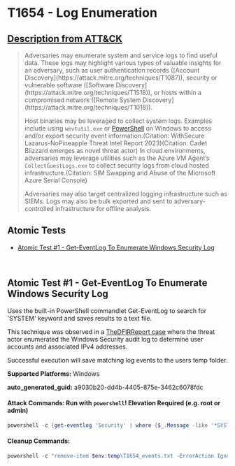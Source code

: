 # T1654 - Log Enumeration
## [Description from ATT&CK](https://attack.mitre.org/techniques/T1654)
<blockquote>Adversaries may enumerate system and service logs to find useful data. These logs may highlight various types of valuable insights for an adversary, such as user authentication records ([Account Discovery](https://attack.mitre.org/techniques/T1087)), security or vulnerable software ([Software Discovery](https://attack.mitre.org/techniques/T1518)), or hosts within a compromised network ([Remote System Discovery](https://attack.mitre.org/techniques/T1018)).

Host binaries may be leveraged to collect system logs. Examples include using `wevtutil.exe` or [PowerShell](https://attack.mitre.org/techniques/T1059/001) on Windows to access and/or export security event information.(Citation: WithSecure Lazarus-NoPineapple Threat Intel Report 2023)(Citation: Cadet Blizzard emerges as novel threat actor) In cloud environments, adversaries may leverage utilities such as the Azure VM Agent’s `CollectGuestLogs.exe` to collect security logs from cloud hosted infrastructure.(Citation: SIM Swapping and Abuse of the Microsoft Azure Serial Console)

Adversaries may also target centralized logging infrastructure such as SIEMs. Logs may also be bulk exported and sent to adversary-controlled infrastructure for offline analysis.</blockquote>

## Atomic Tests

- [Atomic Test #1 - Get-EventLog To Enumerate Windows Security Log](#atomic-test-1---get-eventlog-to-enumerate-windows-security-log)


<br/>

## Atomic Test #1 - Get-EventLog To Enumerate Windows Security Log
Uses the built-in PowerShell commandlet Get-EventLog to search for 'SYSTEM' keyword and saves results to a text file.

This technique was observed in a [TheDFIRReport case](https://thedfirreport.com/2023/04/03/malicious-iso-file-leads-to-domain-wide-ransomware/) 
where the threat actor enumerated the Windows Security audit log to determine user accounts and associated IPv4 addresses.

Successful execution will save matching log events to the users temp folder.

**Supported Platforms:** Windows


**auto_generated_guid:** a9030b20-dd4b-4405-875e-3462c6078fdc






#### Attack Commands: Run with `powershell`!  Elevation Required (e.g. root or admin) 


```powershell
powershell -c {get-eventlog 'Security' | where {$_.Message -like '*SYSTEM*'} | export-csv $env:temp\T1654_events.txt}
```

#### Cleanup Commands:
```powershell
powershell -c "remove-item $env:temp\T1654_events.txt -ErrorAction Ignore"
```





<br/>
